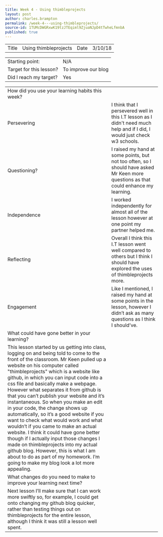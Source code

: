 ```yaml
---
title: Week 4 - Using thimbleprojects
layout: post
author: charles.brampton
permalink: /week-4---using-thimbleprojects/
source-id: 1TUMcDWGRxwK19tzJTEqiml9ZjuaNJpD4tTwheLfmnbA
published: true
---
```

<table>
  <tr>
    <td>Title</td>
    <td>Using thimbleprojects</td>
    <td>Date</td>
    <td>3/10/18</td>
  </tr>
</table>


<table>
  <tr>
    <td>Starting point:</td>
    <td>N/A</td>
  </tr>
  <tr>
    <td>Target for this lesson?</td>
    <td>To improve our blog</td>
  </tr>
  <tr>
    <td>Did I reach my target? </td>
    <td>Yes</td>
  </tr>
</table>


<table>
  <tr>
    <td>How did you use your learning habits this week?</td>
    <td></td>
  </tr>
  <tr>
    <td>Persevering</td>
    <td>I think that I persevered well in this I.T lesson as I didn't need much help and if I did, I would just check w3 schools.</td>
  </tr>
  <tr>
    <td>Questioning?</td>
    <td>I raised my hand at some points, but not too often, so I should have asked Mr Keen more questions as that could enhance my learning.</td>
  </tr>
  <tr>
    <td>Independence</td>
    <td>I worked independently for almost all of the lesson however at one point my partner helped me.</td>
  </tr>
  <tr>
    <td>Reflecting</td>
    <td>Overall I think this I.T lesson went well compared to others but I think I should have explored the uses of thimbleprojects more.</td>
  </tr>
  <tr>
    <td>Engagement</td>
    <td>Like I mentioned, I raised my hand at some points in the lesson, however I didn’t ask as many questions as I think I should’ve.</td>
  </tr>
  <tr>
    <td>What could have gone better in your learning?</td>
    <td></td>
  </tr>
  <tr>
    <td>This lesson started by us getting into class, logging on and being told to come to the front of the classroom. Mr Keen pulled up a website on his computer called "thimbleprojects" which is a website like github, in which you can input code into a css file and basically make a webpage. However what separates it from github is that you can’t publish your website and it’s instantaneous. So when you make an edit in your code, the change shows up automatically, so it’s a good website if you want to check what would work and what wouldn’t if you came to make an actual website. I think it could have gone better though if I actually input those changes I made on thimbleprojects into my actual github blog. However, this is what I am about to do as part of my homework. I’m going to make my blog look a lot more appealing.</td>
    <td></td>
  </tr>
  <tr>
    <td>What changes do you need to make to improve your learning next time?</td>
    <td></td>
  </tr>
  <tr>
    <td>Next lesson I’ll make sure that I can work more swiftly so, for example, I could get onto changing my github blog quicker, rather than testing things out on thimbleprojects for the entire lesson, although I think it was still a lesson well spent.</td>
    <td></td>
  </tr>
</table>


